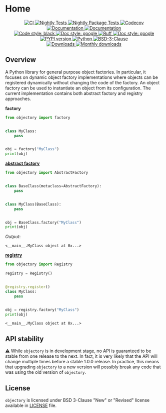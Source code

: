# Home

<p align="center">
    <a href="https://github.com/durandtibo/objectory/actions">
        <img alt="CI" src="https://github.com/durandtibo/objectory/workflows/CI/badge.svg">
    </a>
    <a href="https://github.com/durandtibo/objectory/actions">
        <img alt="Nightly Tests" src="https://github.com/durandtibo/objectory/workflows/Nightly%20Tests/badge.svg">
    </a>
    <a href="https://github.com/durandtibo/objectory/actions">
        <img alt="Nightly Package Tests" src="https://github.com/durandtibo/objectory/workflows/Nightly%20Package%20Tests/badge.svg">
    </a>
    <a href="https://codecov.io/gh/durandtibo/objectory">
        <img alt="Codecov" src="https://codecov.io/gh/durandtibo/objectory/branch/main/graph/badge.svg">
    </a>
    <br/>
    <a href="https://durandtibo.github.io/objectory/">
        <img alt="Documentation" src="https://github.com/durandtibo/objectory/workflows/Documentation%20(stable)/badge.svg">
    </a>
    <a href="https://durandtibo.github.io/objectory/">
        <img alt="Documentation" src="https://github.com/durandtibo/objectory/workflows/Documentation%20(unstable)/badge.svg">
    </a>
    <br/>
    <a href="https://github.com/psf/black">
        <img  alt="Code style: black" src="https://img.shields.io/badge/code%20style-black-000000.svg">
    </a>
    <a href="https://google.github.io/styleguide/pyguide.html#s3.8-comments-and-docstrings">
        <img  alt="Doc style: google" src="https://img.shields.io/badge/%20style-google-3666d6.svg">
    </a>
    <a href="https://github.com/astral-sh/ruff">
        <img src="https://img.shields.io/endpoint?url=https://raw.githubusercontent.com/astral-sh/ruff/main/assets/badge/v2.json" alt="Ruff" style="max-width:100%;">
    </a>
    <a href="https://github.com/guilatrova/tryceratops">
        <img  alt="Doc style: google" src="https://img.shields.io/badge/try%2Fexcept%20style-tryceratops%20%F0%9F%A6%96%E2%9C%A8-black">
    </a>
    <br/>
    <a href="https://pypi.org/project/objectory/">
        <img alt="PYPI version" src="https://img.shields.io/pypi/v/objectory">
    </a>
    <a href="https://pypi.org/project/objectory/">
        <img alt="Python" src="https://img.shields.io/pypi/pyversions/objectory.svg">
    </a>
    <a href="https://opensource.org/licenses/BSD-3-Clause">
        <img alt="BSD-3-Clause" src="https://img.shields.io/pypi/l/objectory">
    </a>
    <br/>
    <a href="https://pepy.tech/project/objectory">
        <img  alt="Downloads" src="https://static.pepy.tech/badge/objectory">
    </a>
    <a href="https://pepy.tech/project/objectory">
        <img  alt="Monthly downloads" src="https://static.pepy.tech/badge/objectory/month">
    </a>
    <br/>
</p>

## Overview

A Python library for general purpose object factories.
In particular, it focuses on dynamic object factory implementations where objects can be registered
dynamically without changing the code of the factory.
An object factory can be used to instantiate an object from its configuration.
The current implementation contains both abstract factory and registry approaches.

**factory**

```python
from objectory import factory


class MyClass:
    pass


obj = factory("MyClass")
print(obj)
```

**[abstract factory](abstract_factory.md)**

```python
from objectory import AbstractFactory


class BaseClass(metaclass=AbstractFactory):
    pass


class MyClass(BaseClass):
    pass


obj = BaseClass.factory("MyClass")
print(obj)
```

*Output*:

```textmate
<__main__.MyClass object at 0x...>
```

**[registry](registry.md)**

```python
from objectory import Registry

registry = Registry()


@registry.register()
class MyClass:
    pass


obj = registry.factory("MyClass")
print(obj)
```

```textmate
<__main__.MyClass object at 0x...>
```

## API stability

:warning: While `objectory` is in development stage, no API is guaranteed to be stable from one
release to the next.
In fact, it is very likely that the API will change multiple times before a stable 1.0.0 release.
In practice, this means that upgrading `objectory` to a new version will possibly break any code
that
was using the old version of `objectory`.

## License

`objectory` is licensed under BSD 3-Clause "New" or "Revised" license available
in [LICENSE](https://github.com/durandtibo/objectory/blob/main/LICENSE) file.
